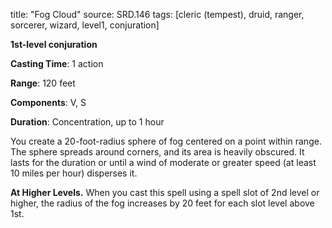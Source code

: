 title: "Fog Cloud"
source: SRD.146
tags: [cleric (tempest), druid, ranger, sorcerer, wizard, level1, conjuration]

**1st-level conjuration**

**Casting Time**: 1 action

**Range**: 120 feet

**Components**: V, S

**Duration**: Concentration, up to 1 hour

You create a 20-foot-radius sphere of fog centered on a point within range. The sphere spreads around corners, and its area is heavily obscured. It lasts for the duration or until a wind of moderate or greater speed (at least 10 miles per hour) disperses it.

**At Higher Levels.** When you cast this spell using a spell slot of 2nd level or higher, the radius of the fog increases by 20 feet for each slot level above 1st.
